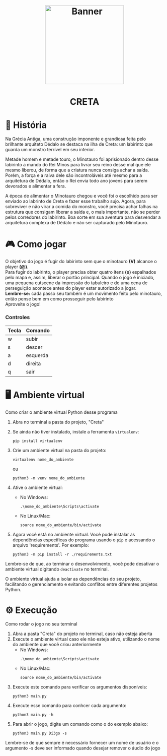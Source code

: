 <h1 align="center">
    <a href="https://laravelcollective.com/tools/banner">
        <img alt="Banner" title="#Banner" style="object-fit: cover; height:250px;" src="https://www.shutterstock.com/image-illustration/ancient-greece-scene-historic-mythology-600nw-1921938134.jpg"  />
    </a>
</h1>

<h1 align="center">
CRETA    
</h1>

# 📜 História
<article>
    <p> 
Na Grécia Antiga, uma construção imponente e grandiosa feita pelo brilhante arquiteto Dédalo se destaca na ilha de Creta: um labirinto que guarda um monstro terrível em seu interior. 
    </p>
    <p>
Metade homem e metade touro, o Minotauro foi aprisionado dentro desse labirinto a mando do Rei Minos para livrar seu reino desse mal que ele mesmo liberou, de forma que a criatura nunca consiga achar a saída. Porém, a força e a raiva dele são incontroláveis até mesmo para a arquitetura de Dédalo, então o Rei envia todo ano jovens para serem devorados e alimentar a fera.
    </p>
    <p>
A época de alimentar o Minotauro chegou e você foi o escolhido para ser enviado ao labrinto de Creta e fazer esse trabalho sujo. Agora, para sobreviver e não virar a comida do monstro, você precisa achar falhas na estrutura que consigam liberar a saída e, o mais importante, não se perder pelos corredores do labirinto. Boa sorte em sua aventura para desvendar a arquitetura complexa de Dédalo e não ser capturado pelo Minotauro.
    </p>
</article>

# 🎮 Como jogar
O objetivo do jogo é fugir do labirinto sem que o minotauro **(V)** alcance o player **(@)**. <br>
Para fugir do labirinto, o player precisa obter quatro itens **(o)** espalhados pelo mapa e, assim, liberar o portão principal. Quando o jogo é iniciado, uma pequena cutscene da impressão do tabuleiro e de uma cena de perseguição acontece antes do player estar autorizado a jogar. <br>
**Lembre-se:** cada passo seu também é um movimento feito pelo minotauro, então pense bem em como prosseguir pelo labirinto <br>
Aproveite o jogo!

<h3> Controles </h3>

| Tecla  | Comando |
| ------------- | ------------- |
| w | subir |
| s | descer |
| a | esquerda |
| d | direita |
| q | sair |

# 🖥️​ Ambiente virtual
Como criar o ambiente virtual Python desse programa
1. Abra no terminal a pasta do projeto, "Creta"
   
2. Se ainda não tiver instalado, instale a ferramenta `virtualenv`:
   ```
   pip install virtualenv
   ```

   
3. Crie um ambiente virtual na pasta do projeto:
   ```
   virtualenv nome_do_ambiente
   ```
   ou
   ```
   python3 -m venv nome_do_ambiente
   ```

4. Ative o ambiente virtual:
   - No Windows:
     ```
     .\nome_do_ambiente\Scripts\activate
     ```
   - No Linux/Mac:
     ```
     source nome_do_ambiente/bin/activate
     ```

5. Agora você está no ambiente virtual. Você pode instalar as dependências específicas do programa usando o `pip` e acessando o arquivo 'requirements'. Por exemplo:
   ```
   python3 -m pip install -r ./requirements.txt
   ```

Lembre-se de que, ao terminar o desenvolvimento, você pode desativar o ambiente virtual digitando `deactivate` no terminal.

O ambiente virtual ajuda a isolar as dependências do seu projeto, facilitando o gerenciamento e evitando conflitos entre diferentes projetos Python.

# ⚙ Execução
Como rodar o jogo no seu terminal
1. Abra a pasta "Creta" do projeto no terminal, caso não esteja aberta
2. Execute o ambiente virtual caso ele não esteja ativo, utilizando o nome do ambiente que você criou anteriormente
   - No Windows:
     ```
     .\nome_do_ambiente\Scripts\activate
     ```
   - No Linux/Mac:
     ```
     source nome_do_ambiente/bin/activate
     ```
3. Execute este comando para verificar os argumentos disponíveis:
   ```
   python3 main.py
   ```
4. Execute esse comando para conhcer cada argumento:
   ```
   python3 main.py -h
   ```
5. Para abrir o jogo, digite um comando como o do exemplo abaixo:
   ```
   python3 main.py Di3go -s
   ```
Lembre-se de que sempre é necessário fornecer um nome de usuário e o argumento -s deve ser informado quando desejar remover o áudio do jogo

